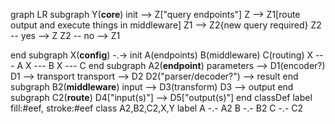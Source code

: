 graph LR
  subgraph
   Y(<b>core</b>)
 init --> Z["query endpoints"]
 Z --> Z1[route output and execute things in middleware] 
Z1 --> Z2{new query required}
Z2 -- yes --> Z
Z2 -- no --> Z1 

  end
  subgraph
   X(<b>config</b>) -.-> init
   A(endpoints)
   B(middleware)
   C(routing)
   X --- A
   X --- B
   X --- C
  end
  subgraph
 A2(<b>endpoint</b>)
parameters --> D1(encoder?)
D1 --> transport
transport --> D2
 D2("parser/decoder?") --> result
  end
  subgraph
B2(<b>middleware</b>)
input --> D3(transform)
D3 --> output
  end
  subgraph
C2(<b>route</b>)
D4["input(s)"] -->
D5["output(s)"]
  end
classDef label fill:#eef, stroke:#eef
class A2,B2,C2,X,Y label
A -.- A2
B -.- B2
C -.- C2
